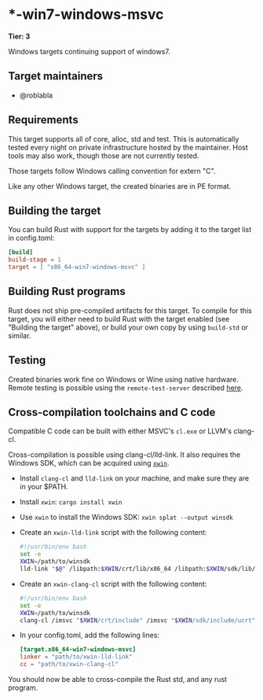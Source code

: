# *-win7-windows-msvc

**Tier: 3**

Windows targets continuing support of windows7.

## Target maintainers

- @roblabla

## Requirements

This target supports all of core, alloc, std and test. This is automatically
tested every night on private infrastructure hosted by the maintainer. Host
tools may also work, though those are not currently tested.

Those targets follow Windows calling convention for extern "C".

Like any other Windows target, the created binaries are in PE format.

## Building the target

You can build Rust with support for the targets by adding it to the target list in config.toml:

```toml
[build]
build-stage = 1
target = [ "x86_64-win7-windows-msvc" ]
```

## Building Rust programs

Rust does not ship pre-compiled artifacts for this target. To compile for this
target, you will either need to build Rust with the target enabled (see
"Building the target" above), or build your own copy by using `build-std` or
similar.

## Testing

Created binaries work fine on Windows or Wine using native hardware. Remote
testing is possible using the `remote-test-server` described [here](https://rustc-dev-guide.rust-lang.org/tests/running.html#running-tests-on-a-remote-machine).

## Cross-compilation toolchains and C code

Compatible C code can be built with either MSVC's `cl.exe` or LLVM's clang-cl.

Cross-compilation is possible using clang-cl/lld-link. It also requires the
Windows SDK, which can be acquired using [`xwin`](https://github.com/Jake-Shadle/xwin).

- Install `clang-cl` and `lld-link` on your machine, and make sure they are in
  your $PATH.
- Install `xwin`: `cargo install xwin`
- Use `xwin` to install the Windows SDK: `xwin splat --output winsdk`
- Create an `xwin-lld-link` script with the following content:

  ```bash
  #!/usr/bin/env bash
  set -e
  XWIN=/path/to/winsdk
  lld-link "$@" /libpath:$XWIN/crt/lib/x86_64 /libpath:$XWIN/sdk/lib/um/x86_64 /libpath:$XWIN/sdk/lib/ucrt/x86_64
  ```

- Create an `xwin-clang-cl` script with the following content:

  ```bash
  #!/usr/bin/env bash
  set -e
  XWIN=/path/to/winsdk
  clang-cl /imsvc "$XWIN/crt/include" /imsvc "$XWIN/sdk/include/ucrt" /imsvc "$XWIN/sdk/include/um" /imsvc "$XWIN/sdk/include/shared" --target="x86_64-pc-windows-msvc" "$@"
  ```

- In your config.toml, add the following lines:

  ```toml
  [target.x86_64-win7-windows-msvc]
  linker = "path/to/xwin-lld-link"
  cc = "path/to/xwin-clang-cl"
  ```

You should now be able to cross-compile the Rust std, and any rust program.
